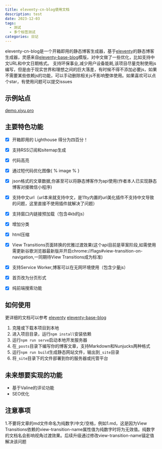 ```yaml
---
title: eleventy-cn-blog使用文档
description: test
date: 2023-12-03
tags:
  - 测试
  - 多个标签测试
categories: 日记
---
```


eleventy-cn-blog是一个开箱即用的静态博客生成器，基于[eleventy](https://www.11ty.dev/)的静态博客生成器，灵感来自[eleventy-base-blog](https://github.com/11ty/eleventy-base-blog)模版，对中文做了一些优化，比如支持中文URL和中文日期格式。
支持环保事业,减少用户设备能耗,该项目尽量克制使用js编写，但是由于现实世界和理想之间的巨大落差，有时候不得不添加必要js，如果不需要某些依赖js的功能，可以手动删除相关js不影响整体使用。如果喜欢可以点个star，有使用问题可以提交issues
## 示例站点
[demo.xiyu.pro](https://demo.xiyu.pro/)

## 主要特色功能

- [x] 开箱即用的 Lighthouse 得分为四百分！
- [x] 支持RSS订阅和sitemap生成
- [x] 代码高亮
- [x] 通过短代码优化图像{ % image % }
- [x] json格式的文章数据,你甚至可以将静态博客作为api使用(作者本人已实现静态博客对接微信小程序)
- [x] 支持中文url（url本来就支持中文，是11ty内置的url美化插件不支持中文导致的问题，这里直接不使用插件就解决了问题）
- [x] 支持窗口内链接预加载（包含4kb的js）
- [x] 增加分类
- [x] html压缩
- [x] View Transitions页面转换的优雅过渡效果(这个api目前是草案阶段,如需使用需更新谷歌浏览器最新版并开启chrome://flags#view-transition-on-navigation,一同期待View Transitions成为标准)
- [x] 支持Service Worker,博客可以在无网环境使用（包含少量js）
- [x] 首页改为分页形式
- [x] 纯前端搜索功能

  
## 如何使用
更详细的文档可以参考 [eleventy](https://www.11ty.dev/) [eleventy-base-blog](https://github.com/11ty/eleventy-base-blog)

1. 克隆或下载本项目到本地
2. 进入项目目录，运行`npm install`安装依赖
3. 运行`npm run serve`启动本地开发服务器
4. 在`_posts`目录下编写你的博客文章，支持Markdown和Nunjucks两种格式
5. 运行`npm run build`生成静态网站文件，输出到`_site`目录
6. 将`_site`目录下的文件部署到你的服务器或托管平台
   
   
## 未来想要实现的功能

- 基于Valine的评论功能
- SEO优化


## 注意事项
1.不要将文章的md文件命名为纯数字/中文/空格，例如1.md，这是因为View Transitions依赖的view-transition-name属性值为纯数字时将为无效值。纯数字的文档名会影响视角过渡效果。后续升级通过修改view-transition-name锚定值解决该问题



